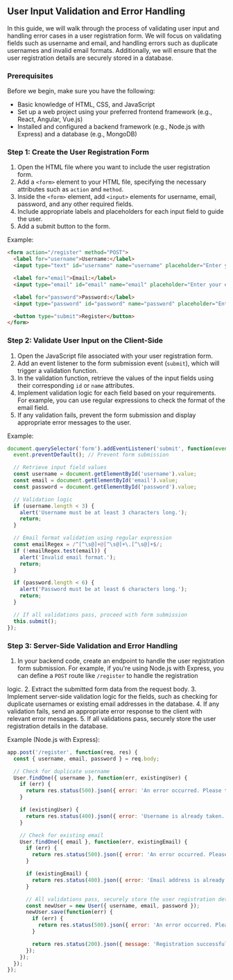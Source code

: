 ## User Input Validation and Error Handling

In this guide, we will walk through the process of validating user input and handling error cases in a user registration form. We will focus on validating fields such as username and email, and handling errors such as duplicate usernames and invalid email formats. Additionally, we will ensure that the user registration details are securely stored in a database.

### Prerequisites

Before we begin, make sure you have the following:

- Basic knowledge of HTML, CSS, and JavaScript
- Set up a web project using your preferred frontend framework (e.g., React, Angular, Vue.js)
- Installed and configured a backend framework (e.g., Node.js with Express) and a database (e.g., MongoDB)

### Step 1: Create the User Registration Form

1. Open the HTML file where you want to include the user registration form.
2. Add a `<form>` element to your HTML file, specifying the necessary attributes such as `action` and `method`.
3. Inside the `<form>` element, add `<input>` elements for username, email, password, and any other required fields.
4. Include appropriate labels and placeholders for each input field to guide the user.
5. Add a submit button to the form.

Example:

```html
<form action="/register" method="POST">
  <label for="username">Username:</label>
  <input type="text" id="username" name="username" placeholder="Enter your username" required>

  <label for="email">Email:</label>
  <input type="email" id="email" name="email" placeholder="Enter your email" required>

  <label for="password">Password:</label>
  <input type="password" id="password" name="password" placeholder="Enter your password" required>

  <button type="submit">Register</button>
</form>
```

### Step 2: Validate User Input on the Client-Side

1. Open the JavaScript file associated with your user registration form.
2. Add an event listener to the form submission event (`submit`), which will trigger a validation function.
3. In the validation function, retrieve the values of the input fields using their corresponding `id` or `name` attributes.
4. Implement validation logic for each field based on your requirements. For example, you can use regular expressions to check the format of the email field.
5. If any validation fails, prevent the form submission and display appropriate error messages to the user.

Example:

```javascript
document.querySelector('form').addEventListener('submit', function(event) {
  event.preventDefault(); // Prevent form submission

  // Retrieve input field values
  const username = document.getElementById('username').value;
  const email = document.getElementById('email').value;
  const password = document.getElementById('password').value;

  // Validation logic
  if (username.length < 3) {
    alert('Username must be at least 3 characters long.');
    return;
  }

  // Email format validation using regular expression
  const emailRegex = /^[^\s@]+@[^\s@]+\.[^\s@]+$/;
  if (!emailRegex.test(email)) {
    alert('Invalid email format.');
    return;
  }

  if (password.length < 6) {
    alert('Password must be at least 6 characters long.');
    return;
  }

  // If all validations pass, proceed with form submission
  this.submit();
});
```

### Step 3: Server-Side Validation and Error Handling

1. In your backend code, create an endpoint to handle the user registration form submission. For example, if you're using Node.js with Express, you can define a `POST` route like `/register` to handle the registration

 logic.
2. Extract the submitted form data from the request body.
3. Implement server-side validation logic for the fields, such as checking for duplicate usernames or existing email addresses in the database.
4. If any validation fails, send an appropriate error response to the client with relevant error messages.
5. If all validations pass, securely store the user registration details in the database.

Example (Node.js with Express):

```javascript
app.post('/register', function(req, res) {
  const { username, email, password } = req.body;

  // Check for duplicate username
  User.findOne({ username }, function(err, existingUser) {
    if (err) {
      return res.status(500).json({ error: 'An error occurred. Please try again later.' });
    }

    if (existingUser) {
      return res.status(400).json({ error: 'Username is already taken. Please choose a different username.' });
    }

    // Check for existing email
    User.findOne({ email }, function(err, existingEmail) {
      if (err) {
        return res.status(500).json({ error: 'An error occurred. Please try again later.' });
      }

      if (existingEmail) {
        return res.status(400).json({ error: 'Email address is already registered. Please use a different email.' });
      }

      // All validations pass, securely store the user registration details in the database
      const newUser = new User({ username, email, password });
      newUser.save(function(err) {
        if (err) {
          return res.status(500).json({ error: 'An error occurred. Please try again later.' });
        }

        return res.status(200).json({ message: 'Registration successful!' });
      });
    });
  });
});
```

